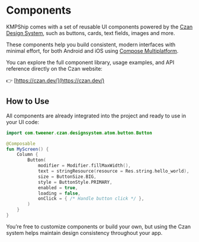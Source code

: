 # Components

KMPShip comes with a set of reusable UI components powered by the [Czan Design System](https://czan.dev/), such as buttons, cards, text fields, images and more.

These components help you build consistent, modern interfaces with minimal effort, for both Android and iOS using [Compose Multiplatform](https://www.jetbrains.com/compose-multiplatform/).

You can explore the full component library, usage examples, and API reference directly on the Czan website:

👉 [https://czan.dev/](https://czan.dev/)

## How to Use

All components are already integrated into the project and ready to use in your UI code:

```kotlin
import com.tweener.czan.designsystem.atom.button.Button

@Composable
fun MyScreen() {
    Column {
        Button(
            modifier = Modifier.fillMaxWidth(),
            text = stringResource(resource = Res.string.hello_world),
            size = ButtonSize.BIG,
            style = ButtonStyle.PRIMARY,
            enabled = true,
            loading = false,
            onClick = { /* Handle button click */ },
        )
    }
}
```

You’re free to customize components or build your own, but using the Czan system helps maintain design consistency throughout your app.
